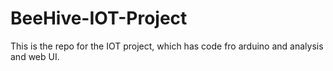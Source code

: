 # BeeHive-IOT-Project
This is the repo for the IOT project, which has code fro arduino and analysis and web UI.
